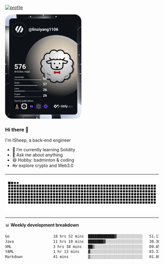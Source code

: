 [![profile](https://user-images.githubusercontent.com/54968314/208005045-e4b42f3b-833d-4242-bfcc-e764865553a2.svg)](https://www.calligrapher.ai/)

<a href="https://app.daily.dev/linziyang1106"><img src="/devcard.png" width="250" alt="ISheep's Dev Card"/></a>

### Hi there 🐏

I'm ISheep, a back-end engineer

- 🔭 I’m currently learning Solidity
- 💬 Ask me about anything
- 😄 Hobby: badminton & coding
- 👓 explore crypto and Web3.0

-------

![](https://raw.githubusercontent.com/ISheepp/ISheepp/output/github-contribution-grid-snake.svg)

-------

📊 **Weekly development breakdown**
<!--START_SECTION:waka-->

```txt
Go                    18 hrs 52 mins  ████████████▓░░░░░░░░░░░░   51.17 %
Java                  11 hrs 10 mins  ███████▓░░░░░░░░░░░░░░░░░   30.30 %
XML                   3 hrs 38 mins   ██▒░░░░░░░░░░░░░░░░░░░░░░   09.85 %
YAML                  1 hr 13 mins    ▓░░░░░░░░░░░░░░░░░░░░░░░░   03.33 %
Markdown              41 mins         ▒░░░░░░░░░░░░░░░░░░░░░░░░   01.89 %
```

<!--END_SECTION:waka-->
